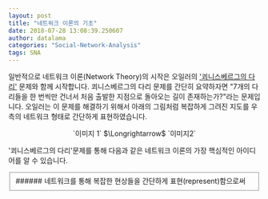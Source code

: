 ```yaml
---
layout: post
title: "네트워크 이론의 기초"
date: 2018-07-28 13:08:39.250607
author: datalama
categories: "Social-Network-Analysis"
tags: SNA
---
```


일반적으로 네트워크 이론(Network Theory)의 시작은 오일러의 ['쾨니스베르그의 다리'](https://ko.wikipedia.org/wiki/%EC%BE%A8%EB%8B%88%ED%9E%88%EC%8A%A4%EB%B2%A0%EB%A5%B4%ED%81%AC%EC%9D%98_%EB%8B%A4%EB%A6%AC_%EB%AC%B8%EC%A0%9C)
문제와 함께 시작합니다. 쾨니스베르그의 다리 문제를 간단히 요약하자면 "7개의 다리들을 한 번씩만 건너서 처음 출발한 지점으로 돌아오는 길이 존재하는가?"라는 문제입니다. 오일러는 이 문제를 해결하기 위해서 아래의 그림처럼 복잡하게 그려진 지도를 우측의 네트워크 형태로 간단하게 표현하였습니다. 

<div align="center">
`이미지 1` $\Longrightarrow$ `이미지2`
</div>

'쾨니스베르그의 다리'문제를 통해 다음과 같은 네트워크 이론의 가장 핵심적인 아이디어를 알 수 있습니다.

<fieldset>
  ###### 네트워크를 통해 복잡한 현상들을 간단하게 표현(represent)함으로써 
</fieldset>

